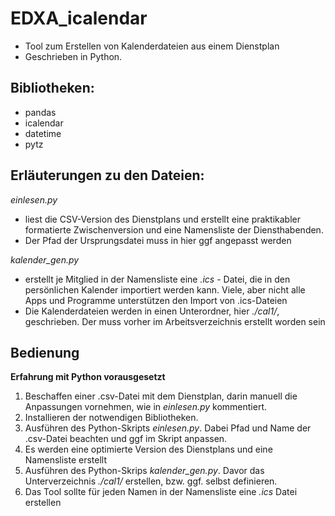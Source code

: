 # EDXA_icalendar
+ Tool zum Erstellen von Kalenderdateien aus einem Dienstplan
+ Geschrieben in Python.


## Bibliotheken:
+ pandas
+ icalendar
+ datetime
+ pytz


## Erläuterungen zu den Dateien:

*einlesen.py* 
+ liest die CSV-Version des Dienstplans und erstellt eine praktikabler formatierte Zwischenversion und eine Namensliste der Diensthabenden.
+ Der Pfad der Ursprungsdatei muss in hier ggf angepasst werden


*kalender_gen.py*
+ erstellt je Mitglied in der Namensliste eine *.ics* - Datei, die in den persönlichen Kalender importiert werden kann. Viele, aber nicht alle Apps und Programme unterstützen den Import von .ics-Dateien
+ Die Kalenderdateien werden in einen Unterordner, hier *./cal1/*, geschrieben. Der muss vorher im Arbeitsverzeichnis erstellt worden sein

## Bedienung

**Erfahrung mit Python vorausgesetzt**

1. Beschaffen einer .csv-Datei mit dem Dienstplan, darin manuell die Anpassungen vornehmen, wie in *einlesen.py* kommentiert.
2. Installieren der notwendigen Bibliotheken.
3. Ausführen des Python-Skripts *einlesen.py*. Dabei Pfad und Name der .csv-Datei beachten und ggf im Skript anpassen.
4. Es werden eine optimierte Version des Dienstplans und eine Namensliste erstellt
5. Ausführen des Python-Skrips *kalender_gen.py*. Davor das Unterverzeichnis *./cal1/* erstellen, bzw. ggf. selbst definieren.
6. Das Tool sollte für jeden Namen in der Namensliste eine *.ics* Datei erstellen

